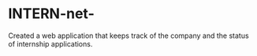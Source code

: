 # INTERN-net-
Created a web application that keeps track of the company and the status of internship applications. 
